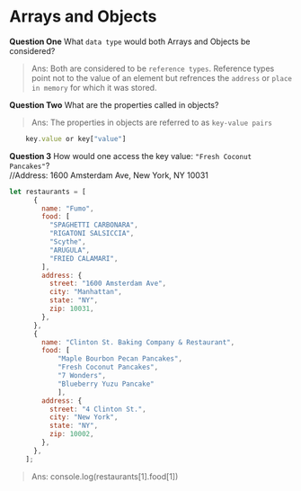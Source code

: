 # Arrays and Objects

**Question One** What `data type` would both Arrays and Objects be considered?
>Ans: Both are considered to be `reference types`. Reference types point not to the value of an element but refrences the `address` or `place in memory` for which it was stored. 

**Question Two** What are the properties called in objects?
>Ans: The properties in objects are referred to as `key-value pairs`
```js
    key.value or key["value"]
``` 

**Question 3** How would one access the key value: `"Fresh Coconut Pancakes"`?  
//Address: 1600 Amsterdam Ave, New York, NY 10031

```js
let restaurants = [
      {
        name: "Fumo",
        food: [
          "SPAGHETTI CARBONARA",
          "RIGATONI SALSICCIA",
          "Scythe",
          "ARUGULA",
          "FRIED CALAMARI",
        ],
        address: {
          street: "1600 Amsterdam Ave",
          city: "Manhattan",
          state: "NY",
          zip: 10031,
        },
      },
      {
        name: "Clinton St. Baking Company & Restaurant",
        food: [
            "Maple Bourbon Pecan Pancakes", 
            "Fresh Coconut Pancakes", 
            "7 Wonders", 
            "Blueberry Yuzu Pancake"
            ],
        address: {
          street: "4 Clinton St.",
          city: "New York",
          state: "NY",
          zip: 10002,
        },
      },
    ];
```

>Ans: console.log(restaurants[1].food[1])